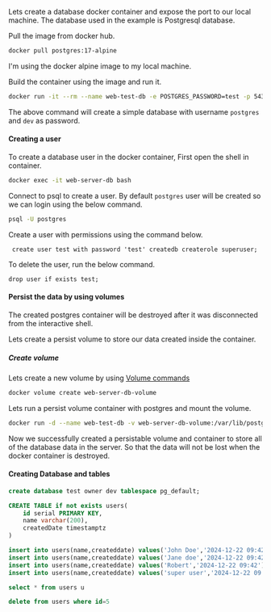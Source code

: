 Lets create a database docker container and expose the port to our local machine. The database used in the example is Postgresql database.

Pull the image from docker hub.

```bash
docker pull postgres:17-alpine
```

I'm using the docker alpine image to my local machine.

Build the container using the image and run it.

```bash
docker run -it --rm --name web-test-db -e POSTGRES_PASSWORD=test -p 5433:5432 postgres:17-alpine
```

The above command will create a simple database with username `postgres` and `dev` as password.

#### Creating a user 

To create a database user in the docker container, First open the shell in container.

```bash
docker exec -it web-server-db bash
```

Connect to psql to create a user. By default `postgres` user will be created so we can login using the below command.

```bash
psql -U postgres
```

Create a user with permissions using the command below.

```psql
 create user test with password 'test' createdb createrole superuser;
```

To delete the user, run the below command.

```psql
drop user if exists test;
```

#### Persist the data by using volumes

The created postgres container will be destroyed after it was disconnected from the interactive shell.

Lets create a persist volume to store our data created inside the container. 

##### Create volume 

Lets create a new volume by using [Volume commands](https://docs.docker.com/engine/storage/volumes/)

```bash
docker volume create web-server-db-volume
```

Lets run a persist volume container with postgres and mount the volume.

```bash
docker run -d --name web-test-db -v web-server-db-volume:/var/lib/postgresql/data -e POSTGRES_PASSWORD=test -p 5433:5432 postgres:17-alpine 
```

Now we successfully created a persistable volume and container to store all of the database data in the server. So that the data will not be lost when the docker container is destroyed.

#### Creating Database and tables

```sql
create database test owner dev tablespace pg_default;
```

```sql
CREATE TABLE if not exists users(
	id serial PRIMARY KEY,
	name varchar(200),
	createdDate timestamptz
)

insert into users(name,createddate) values('John Doe','2024-12-22 09:42');
insert into users(name,createddate) values('Jane doe','2024-12-22 09:42');
insert into users(name,createddate) values('Robert','2024-12-22 09:42');
insert into users(name,createddate) values('super user','2024-12-22 09:42');

select * from users u 

delete from users where id=5
```

